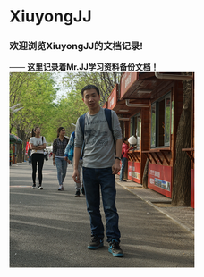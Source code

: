 # XiuyongJJ<br>
### 欢迎浏览XiuyongJJ的文档记录!
—— **这里记录着Mr.JJ学习资料备份文档！**    
![欢迎浏览Mr.JJ的文档记录！](assets/20180323-1254133d.png  "这就是XiuyongJJ！")  
